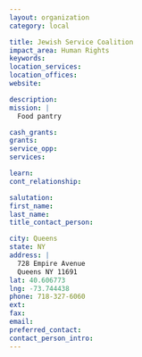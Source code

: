 ```yaml
---
layout: organization
category: local

title: Jewish Service Coalition
impact_area: Human Rights
keywords: 
location_services: 
location_offices: 
website: 

description: 
mission: |
  Food pantry

cash_grants: 
grants: 
service_opp: 
services: 

learn: 
cont_relationship: 

salutation: 
first_name: 
last_name: 
title_contact_person: 

city: Queens
state: NY
address: |
  728 Empire Avenue     
  Queens NY 11691
lat: 40.606773
lng: -73.744438
phone: 718-327-6060
ext: 
fax: 
email: 
preferred_contact: 
contact_person_intro: 
---
```

